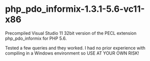 # php_pdo_informix-1.3.1-5.6-vc11-x86

Precompiled Visual Studio 11 32bit version of the PECL extension php_pdo_informix for PHP 5.6.

Tested a few queries and they worked. I had no prior experience with compiling in a Windows environment so USE AT YOUR OWN RISK! 